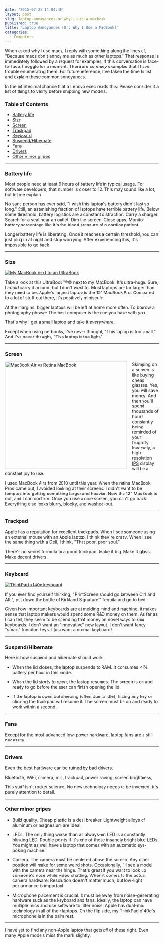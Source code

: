 ```yaml
---
date: '2015-07-25 14:04:40'
layout: post
slug: laptop-annoyances-or-why-i-use-a-macbook
published: true
title: 'Laptop Annoyances (Or: Why I Use a MacBook)'
categories:
  - Computers
---
```


When asked why I use macs, I reply with something along the lines of, "Because macs don't annoy me as much as other laptops." That response is immediately followed by a request for examples. If this conversation is face-to-face, I boggle for a moment. There are so *many* examples that I have trouble enumerating them. For future reference, I've taken the time to list and explain these common annoyances.

In the infintesimal chance that a Lenovo exec reads this: Please consider it a list of things to verify before shipping new models.

### Table of Contents
- [Battery life](#battery)
- [Size](#size)
- [Screen](#screen)
- [Trackpad](#trackpad)
- [Keyboard](#keyboard)
- [Suspend/Hibernate](#suspend)
- [Fans](#fans)
- [Drivers](#drivers)
- [Other minor gripes](#other)

---

<span id="battery"></span>
### Battery life

Most people need at least 9 hours of battery life in typical usage. For software developers, that number is closer to 12. This may sound like a lot, but let me explain.

No sane person has ever said, "I wish this laptop's battery didn't last so long." Still, an astonishing fraction of laptops have terrible battery life. Below some threshold, battery logistics are a constant distraction. Carry a charger. Search for a seat near an outlet. Dim the screen. Close apps. Monitor battery percentage like it's the blood pressure of a cardiac patient.

Longer battery life is liberating. Once it reaches a certain threshold, you can just plug in at night and stop worrying. After experiencing this, it's impossible to go back.


---
<span id="size"></span>
### Size

<a href="/photos/pics/IMG_1241.jpg"><img alt="My MacBook next to an UltraBook" src="/photos/pics/thumbs/IMG_1241.jpg" /></a>

Take a look at this UltraBook™®© next to my MacBook. It's ultra-huge. Sure, I *could* carry it around, but I don't *want* to. Most laptops are far larger than they need to be. Apple's largest laptop is the 15" MacBook Pro. Compared to a lot of stuff out there, it's positively miniscule.

At the margins, bigger laptops will be left at home more often. To borrow a photography phrase: The best computer is the one you have with you.

That's why I get a small laptop and take it *everywhere*.

Except when using netbooks, I've never thought, "This laptop is too small." And I've never thought, "This laptop is too light."



---
<span id="screen"></span>
### Screen

<a href="/photos/pics/retina_screen.jpg"><img alt="MacBook Air vs Retina MacBook" src="/photos/pics/thumbs/retina_screen.jpg" style="width:400px; height:350px; float:left; padding-right:16px;" /></a>

Skimping on a screen is like buying cheap glasses. Yes, you will save money. And then you'll spend thousands of hours constantly being reminded of your frugality. Inversely, a high-resolution [IPS](https://en.wikipedia.org/wiki/IPS_panel) display will be a constant joy to use.

I used MacBook Airs from 2010 until this year. When the retina MacBook Pros came out, I avoided looking at their screens. I didn't want to be tempted into getting something larger and heavier. Now the 12" MacBook is out, and I can confirm: Once you use a nice screen, you can't go back. Everything else looks blurry, blocky, and washed-out.


---
<span id="trackpad"></span>
### Trackpad

Apple has a reputation for excellent trackpads. When I see someone using an external mouse with an Apple laptop, I think they're crazy. When I see the same thing with a Dell, I think, "That poor, poor soul."

There's no secret formula to a good trackpad. Make it big. Make it glass. Make decent drivers.


---
<span id="keyboard"></span>
### Keyboard

<a href="/photos/pics/DSC_0662.jpg"><img alt="ThinkPad x140e keyboard" src="/photos/pics/thumbs/DSC_0662.jpg" /></a>

If you ever find yourself thinking, "PrintScreen should go between Ctrl and Alt.", put down the bottle of Kirkland Signature™ Tequila and go to bed.

Given how important keyboards are at melding mind and machine, it makes sense that laptop makers would spend some R&D money on them. As far as I can tell, they seem to be spending that money on novel ways to *ruin* keyboards. I don't want an "innovative" new layout. I don't want fancy "smart" function keys. I just want a normal keyboard!


---
<span id="suspend"></span>
### Suspend/Hibernate

Here is how suspend and hibernate should work:

- When the lid closes, the laptop suspends to RAM. It consumes <1% battery per hour in this mode.

- When the lid *starts to open*, the laptop resumes. The screen is on and ready to go before the user can finish opening the lid.

- If the laptop is open but sleeping (often due to idle), hitting any key or clicking the trackpad will resume it. The screen must be on and ready to work within a second.


---
<span id="fans"></span>
### Fans

Except for the most advanced low-power hardware, laptop fans are a still necessity. 


---
<span id="drivers"></span>
### Drivers

Even the best hardware can be ruined by bad drivers.

Bluetooth, WiFi, camera, mic, trackpad, power saving, screen brightness, 

This stuff isn't rocket science. No new technology needs to be invented. It's purely attention to detail.


---
<span id="other"></span>
### Other minor gripes

- Build quality. Cheap plastic is a deal breaker. Lightweight alloys of aluminum or magnesium are ideal.

- LEDs. The only thing worse than an always-on LED is a constantly blinking LED. Double points if it's one of those insanely bright blue LEDs. You might as well have a laptop that comes with an automatic eye-poking machine.

- Camera. The camera must be centered above the screen. Any other position will make for some weird shots. Occasionally, I'll see a model with the camera near the hinge. That's great if you want to look up someone's nose while video chatting. When it comes to the actual camera hardware: Resolution doesn't matter much, but low-light performance is important.

- Microphone placement is crucial. It must be away from noise-generating hardware such as the keyboard and fans. Ideally, the laptop can have multiple mics and use software to filter noise. Apple has dual-mic technology in all of their laptops. On the flip side, my ThinkPad x140e's microphone is in the palm rest.

---

I have yet to find any non-Apple laptop that gets *all* of these right. Even many Apple models miss the mark slightly.
